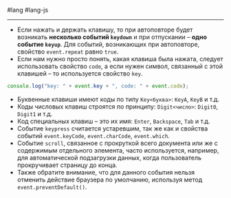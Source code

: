 #lang #lang-js 

---
- Если нажать и держать клавишу, то при автоповторе будет возникать **несколько событий `keydown`** и при отпускании – **одно событие `keyup`**. Для событий, возникающих при автоповторе, свойство `event.repeat` равно `true`.
- Если нам нужно просто понять, какая клавиша была нажата, следует использовать свойство `code`, а если нужен символ, связанный с этой клавишей – то используется свойство `key`.

```javascript
console.log("key: " + event.key + ", code: " + event.code);
```

- Буквенные клавиши имеют коды по типу `Key<буква>`: `KeyA`, `KeyB` и т.д.
- Коды числовых клавиш строятся по принципу: `Digit<число>`: `Digit0`, `Digit1` и т.д.
- Код специальных клавиш – это их имя: `Enter`, `Backspace`, `Tab` и т.д.
- Событие `keypress` считается устаревшим, так же как и свойства событий `event.keyCode`, `event.charCode`, `event.which`.
- Событие `scroll`, связанное с прокруткой всего документа или же с содержимым отдельного элемента, часто используется, например, для автоматической подзагрузки данных, когда пользователь прокручивает страницу до конца.
- Также обратите внимание, что для данного события нельзя отменить действие браузера по умолчанию, используя метод `event.preventDefault()`.
